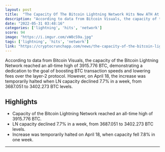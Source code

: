 ```yaml
---
layout: post
title:  "The Capacity Of The Bitcoin Lightning Network Hits New ATH At 3900 BTC"
description: "According to data from Bitcoin Visuals, the capacity of the Bitcoin Lightning Network reached an all-time high of 3915.776 BTC, demonstrating a dedication to the goal of boosting BTC transaction speeds and lowering fees over the layer-2 protocol. However, on April 18, the increase was temporarily halted when LN capacity declined 7.7% in a week, from 3687.051 to 3402.273 BTC levels."
date: "2022-05-31 03:48:16"
categories: ['lightning', 'hits', 'network']
score: 94
image: "https://i.imgur.com/vW8cS9a.jpg"
tags: ['lightning', 'hits', 'network']
link: "https://cryptocrunchapp.com/news/the-capacity-of-the-bitcoin-lightning-network-hits-new-ath-at-3900-btc/"
---
```


According to data from Bitcoin Visuals, the capacity of the Bitcoin Lightning Network reached an all-time high of 3915.776 BTC, demonstrating a dedication to the goal of boosting BTC transaction speeds and lowering fees over the layer-2 protocol. However, on April 18, the increase was temporarily halted when LN capacity declined 7.7% in a week, from 3687.051 to 3402.273 BTC levels.

## Highlights

- Capacity of the Bitcoin Lightning Network reached an all-time high of 3915.776 BTC.
- LN capacity declined 7.7% in a week, from 3687.051 to 3402.273 BTC levels.
- Increase was temporarily halted on April 18, when capacity fell 7.8% in one week.

---
